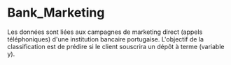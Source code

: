 # Bank_Marketing
Les données sont liées aux campagnes de marketing direct (appels téléphoniques) d'une institution bancaire portugaise. L'objectif de la classification est de prédire si le client souscrira un dépôt à terme (variable y).
